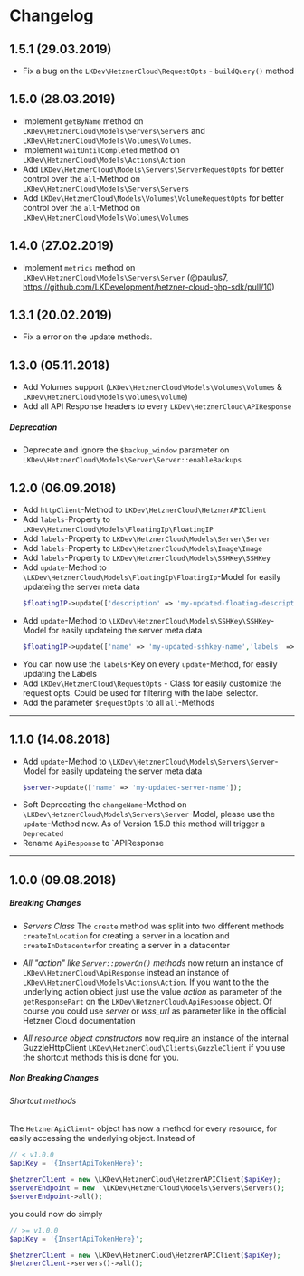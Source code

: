 # Changelog

## 1.5.1 (29.03.2019)
+ Fix a bug on the `LKDev\HetznerCloud\RequestOpts` - `buildQuery()` method

## 1.5.0 (28.03.2019)
+ Implement `getByName` method on `LKDev\HetznerCloud\Models\Servers\Servers` and `LKDev\HetznerCloud\Models\Volumes\Volumes`.
+ Implement `waitUntilCompleted`  method on `LKDev\HetznerCloud\Models\Actions\Action`
+ Add `LKDev\HetznerCloud\Models\Servers\ServerRequestOpts` for better control over the `all`-Method on `LKDev\HetznerCloud\Models\Servers\Servers`
+ Add `LKDev\HetznerCloud\Models\Volumes\VolumeRequestOpts` for better control over the `all`-Method on `LKDev\HetznerCloud\Models\Volumes\Volumes`

## 1.4.0 (27.02.2019)
+ Implement `metrics` method on `LKDev\HetznerCloud\Models\Servers\Server` (@paulus7, https://github.com/LKDevelopment/hetzner-cloud-php-sdk/pull/10)

## 1.3.1 (20.02.2019)
+ Fix a error on the update methods.

## 1.3.0 (05.11.2018)
 + Add Volumes support (`LKDev\HetznerCloud\Models\Volumes\Volumes` & `LKDev\HetznerCloud\Models\Volumes\Volume`)
 + Add all API Response headers to every `LKDev\HetznerCloud\APIResponse`
 
##### Deprecation
 + Deprecate and ignore the `$backup_window` parameter on `LKDev\HetznerCloud\Models\Server\Server::enableBackups`
 
## 1.2.0 (06.09.2018)
 + Add `httpClient`-Method to `LKDev\HetznerCloud\HetznerAPIClient`
 + Add `labels`-Property to `LKDev\HetznerCloud\Models\FloatingIp\FloatingIP`
 + Add `labels`-Property to `LKDev\HetznerCloud\Models\Server\Server`
 + Add `labels`-Property to `LKDev\HetznerCloud\Models\Image\Image`
 + Add `labels`-Property to `LKDev\HetznerCloud\Models\SSHKey\SSHKey`
 + Add `update`-Method to `\LKDev\HetznerCloud\Models\FloatingIp\FloatingIp`-Model for easily updateing the server meta data
   ```php
   $floatingIP->update(['description' => 'my-updated-floating-description','labels' => ['Key' => 'value]);
   ```
 + Add `update`-Method to `\LKDev\HetznerCloud\Models\SSHKey\SSHKey`-Model for easily updateing the server meta data
   ```php
   $floatingIP->update(['name' => 'my-updated-sshkey-name','labels' => ['Key' => 'value]);
   ```   
 + You can now use the `labels`-Key on every `update`-Method, for easily updating the Labels
 + Add `LKDev\HetznerCloud\RequestOpts` - Class for easily customize the request opts. Could be used for filtering with the label selector.
 + Add the parameter `$requestOpts` to all `all`-Methods
--- 
## 1.1.0 (14.08.2018)
 + Add `update`-Method to `\LKDev\HetznerCloud\Models\Servers\Server`-Model for easily updateing the server meta data
   ```php
   $server->update(['name' => 'my-updated-server-name']);
   ````
 + Soft Deprecating the `changeName`-Method on `\LKDev\HetznerCloud\Models\Servers\Server`-Model, please use the `update`-Method now. As of Version 1.5.0 this method will trigger a `Deprecated`
 + Rename `ApiResponse` to `APIResponse 
---
## 1.0.0 (09.08.2018)
##### Breaking Changes
* _Servers Class_
  The `create` method was split into two different methods `createInLocation` for creating a server in a location and `createInDatacenter`for creating a server in a datacenter

* _All "action" like `Server::powerOn()` methods_ now return an instance of `LKDev\HetznerCloud\ApiResponse` instead an instance of `LKDev\HetznerCloud\Models\Actions\Action`. If you want to the the underlying action object just use the value _action_ as parameter of the `getResponsePart` on the `LKDev\HetznerCloud\ApiResponse` object. Of course you could use _server_ or _wss_url_ as parameter like in the official Hetzner Cloud documentation

* _All resource object constructors_ now require an instance of the internal GuzzleHttpClient `LKDev\HetznerCloud\Clients\GuzzleClient` if you use the shortcut methods this is done for you. 

##### Non Breaking Changes
###### Shortcut methods
The `HetznerApiClient`- object has now a method for every resource, for easily accessing the underlying object.
Instead of
```php
// < v1.0.0
$apiKey = '{InsertApiTokenHere}';

$hetznerClient = new \LKDev\HetznerCloud\HetznerAPIClient($apiKey);
$serverEndpoint = new  \LKDev\HetznerCloud\Models\Servers\Servers();
$serverEndpoint->all();
```
you could now do simply
```php
// >= v1.0.0
$apiKey = '{InsertApiTokenHere}';

$hetznerClient = new \LKDev\HetznerCloud\HetznerAPIClient($apiKey);
$hetznerClient->servers()->all();
